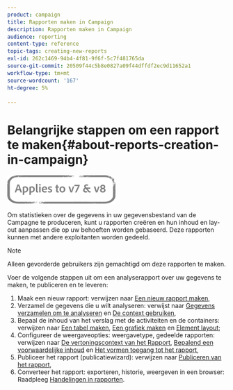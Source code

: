 ```yaml
---
product: campaign
title: Rapporten maken in Campaign
description: Rapporten maken in Campaign
audience: reporting
content-type: reference
topic-tags: creating-new-reports
exl-id: 262c1469-94b4-4f81-9f6f-5c7f481765da
source-git-commit: 20509f44c5b8e0827a09f44dffdf2ec9d11652a1
workflow-type: tm+mt
source-wordcount: '167'
ht-degree: 5%

---
```


# Belangrijke stappen om een rapport te maken{#about-reports-creation-in-campaign}

![](../../assets/common.svg)

Om statistieken over de gegevens in uw gegevensbestand van de Campagne te produceren, kunt u rapporten creëren en hun inhoud en lay-out aanpassen die op uw behoeften worden gebaseerd. Deze rapporten kunnen met andere exploitanten worden gedeeld.

>[!NOTE]
>
>Alleen gevorderde gebruikers zijn gemachtigd om deze rapporten te maken.

Voer de volgende stappen uit om een analyserapport over uw gegevens te maken, te publiceren en te leveren:

1. Maak een nieuw rapport: verwijzen naar [Een nieuw rapport maken](../../reporting/using/creating-a-new-report.md),
1. Verzamel de gegevens die u wilt analyseren: verwijst naar [Gegevens verzamelen om te analyseren](../../reporting/using/collecting-data-to-analyze.md) en [De context gebruiken](../../reporting/using/using-the-context.md),
1. Bepaal de inhoud van het verslag met de activiteiten en de containers: verwijzen naar [Een tabel maken](../../reporting/using/creating-a-table.md), [Een grafiek maken](../../reporting/using/creating-a-chart.md) en [Element layout](../../reporting/using/element-layout.md);
1. Configureer de weergaveopties: weergavetype, gedeelde rapporten: verwijzen naar [De vertoningscontext van het Rapport](../../reporting/using/configuring-access-to-the-report.md#report-display-context), [Bepalend een voorwaardelijke inhoud](../../reporting/using/defining-a-conditional-content.md) en [Het vormen toegang tot het rapport](../../reporting/using/configuring-access-to-the-report.md),
1. Publiceer het rapport (publicatiewizard): verwijzen naar [Publiceren van het rapport](../../reporting/using/configuring-access-to-the-report.md#publishing-the-report),
1. Converteer het rapport: exporteren, historie, weergeven in een browser: Raadpleeg [Handelingen in rapporten](../../reporting/using/actions-on-reports.md).
